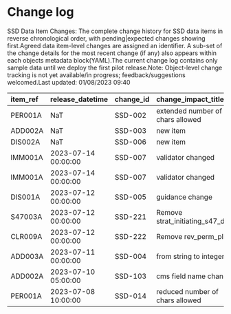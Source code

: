 # Change log
SSD Data Item Changes:
The complete change history for SSD data items in reverse chronological order, with pending|expected changes showing first.Agreed data item-level changes are assigned an identifier. A sub-set of the change details for the most recent change (if any) also appears within each objects metadata block(YAML).The current change log contains only sample data until we deploy the first pilot release.Note: Object-level change tracking is not yet available/in progress; feedback/suggestions welcomed.Last updated: 01/08/2023 09:40

| item_ref   | release_datetime    | change_id   | change_impact_title              | change_status   | change_type   | change_source   | change_impact_notes   |
|:-----------|:--------------------|:------------|:---------------------------------|:----------------|:--------------|:----------------|:----------------------|
| PER001A    | NaT                 | SSD-002     | extended number of chars allowed | pending         | Change        | Steering Group  |                       |
| ADD002A    | NaT                 | SSD-003     | new item                         | pending         | New Feature   | DUG             |                       |
| DIS002A    | NaT                 | SSD-006     | new item                         | pending         | New Feature   | Local Authority |                       |
| IMM001A    | 2023-07-14 00:00:00 | SSD-007     | validator changed                | released        | Change        | D2I             |                       |
| IMM001A    | 2023-07-14 00:00:00 | SSD-007     | validator changed                | released        | Change        | D2I             |                       |
| DIS001A    | 2023-07-12 00:00:00 | SSD-005     | guidance change                  | released        | Change        | DfE             |                       |
| S47003A    | 2023-07-12 00:00:00 | SSD-221     | Remove strat_initiating_s47_date | pending         | Depreciated   | Local Authority |                       |
| CLR009A    | 2023-07-12 00:00:00 | SSD-222     | Remove rev_perm_plan             | pending         | Depreciated   | Local Authority |                       |
| ADD003A    | 2023-07-11 00:00:00 | SSD-004     | from string to integer           | released        | Bug Fix       | DfE             |                       |
| ADD002A    | 2023-07-10 05:00:00 | SSD-103     | cms field name change            | released        | Change        | Local Authority |                       |
| PER001A    | 2023-07-08 10:00:00 | SSD-014     | reduced number of chars allowed  | released        | Change        | Steering Group  |                       |